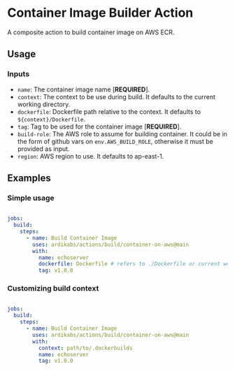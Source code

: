 # Container Image Builder Action

A composite action to build container image on AWS ECR.

## Usage

### Inputs

- `name`: The container image name [__REQUIRED__].
- `context`: The context to be use during build. It defaults to the current working directory.
- `dockerfile`: Dockerfile path relative to the context. It defaults to `${context}/Dockerfile`.
- `tag`: Tag to be used for the container image [__REQUIRED__].
- `build-role`: The AWS role to assume for building container. It could be in the form of github vars on `env.AWS_BUILD_ROLE`, otherwise it must be provided as input.
- `region`: AWS region to use. It defaults to ap-east-1.

## Examples

### Simple usage

```yaml

jobs:
  build:
    steps:
      - name: Build Container Image
        uses: ardikabs/actions/build/container-on-aws@main
        with:
          name: echoserver
          dockerfile: Dockerfile # refers to ./Dockerfile or current working directory
          tag: v1.0.0
```

### Customizing build context

```yaml

jobs:
  build:
    steps:
      - name: Build Container Image
        uses: ardikabs/actions/build/container-on-aws@main
        with:
          context: path/to/.dockerbuilds
          name: echoserver
          tag: v1.0.0

```